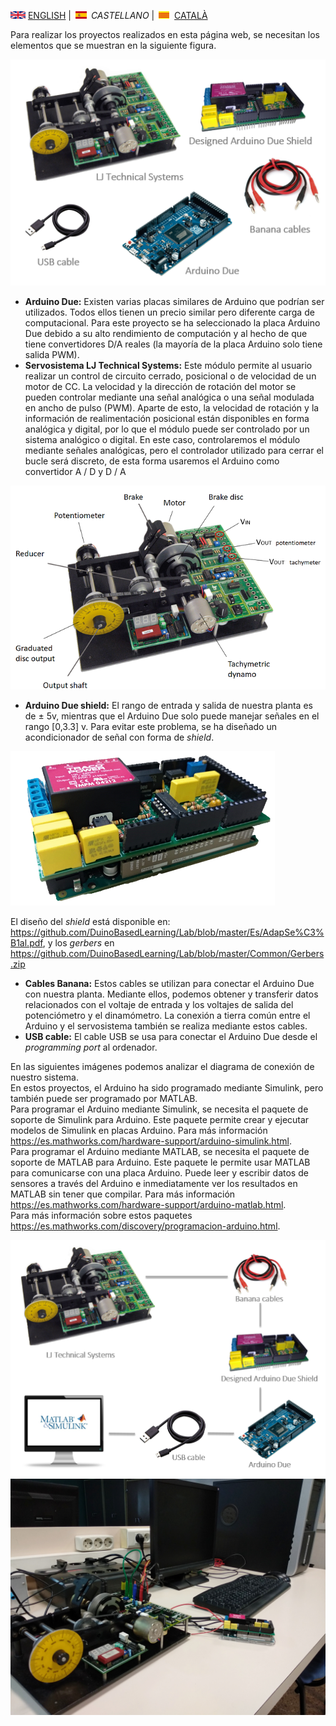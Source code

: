 <img src="en.png" alt="English"> [ENGLISH](equipment.md) | <img src="es.png" alt="Castellano"> *CASTELLANO* | <img src="ca.png" alt="Català"> [CATALÀ](equip.md)

Para realizar los proyectos realizados en esta página web, se necesitan los elementos que se muestran en la siguiente figura.

![Equipment](equipment.PNG)

<ul>
  <li><b>Arduino Due:</b> Existen varias placas similares de Arduino que podrían ser utilizados. Todos ellos tienen un precio similar pero diferente carga de computacional. Para este proyecto se ha seleccionado la placa Arduino Due debido a su alto rendimiento de computación y al hecho de que tiene convertidores D/A reales (la mayoría de la placa Arduino solo tiene salida PWM).
  </li>
  <li><b>Servosistema LJ Technical Systems:</b> Este módulo permite al usuario realizar un control de circuito cerrado, posicional o de velocidad de un motor de CC.     
    La velocidad y la dirección de rotación del motor se pueden controlar mediante una señal analógica o una señal modulada en ancho de pulso (PWM).     
    Aparte de esto, la velocidad de rotación y la información de realimentación posicional están disponibles en forma analógica y digital, por lo que el módulo puede ser controlado por un sistema analógico o digital.   En este caso, controlaremos el módulo mediante señales analógicas, pero el controlador utilizado para cerrar el bucle será discreto, de esta forma usaremos el Arduino como convertidor A / D y D / A </li>
</ul>   

![Motor](motorra2.png)

<ul>
  <li><b>Arduino Due shield:</b> El rango de entrada y salida de nuestra planta es de &plusmn 5v, mientras que el Arduino Due solo puede manejar señales en el rango [0,3.3] v. Para evitar este problema, se ha diseñado un acondicionador de señal con forma de <i>shield</i>.</li>
</ul>   

![DueShield](shield.png)

El diseño del *shield* está disponible en: <https://github.com/DuinoBasedLearning/Lab/blob/master/Es/AdapSe%C3%B1al.pdf>, y los *gerbers* en <https://github.com/DuinoBasedLearning/Lab/blob/master/Common/Gerbers.zip>


<ul>
  <li><b>Cables Banana:</b> Estos cables se utilizan para conectar el Arduino Due con nuestra planta. Mediante ellos, podemos obtener y transferir datos relacionados con el voltaje de entrada y los voltajes de salida del potenciómetro y el dinamómetro. La conexión a tierra común entre el Arduino y el servosistema también se realiza mediante estos cables.</li>
  <li><b>USB cable:</b> El cable USB se usa para conectar el Arduino Due desde el <i>programming port</i> al ordenador.</li>
</ul>  

En las siguientes imágenes podemos analizar el diagrama de conexión de nuestro sistema. <br>
En estos proyectos, el Arduino ha sido programado mediante Simulink, pero también puede ser programado por MATLAB. <br>
  Para programar el Arduino mediante Simulink, se necesita el paquete de soporte de Simulink para Arduino. Este paquete permite crear y ejecutar modelos de Simulink en placas Arduino. Para más información <https://es.mathworks.com/hardware-support/arduino-simulink.html>. <br>
 Para programar el Arduino mediante MATLAB, se necesita el paquete de soporte de MATLAB para Arduino. Este paquete le permite usar MATLAB para comunicarse con una placa Arduino. Puede leer y escribir datos de sensores a través del Arduino e inmediatamente ver los resultados en MATLAB sin tener que compilar. Para más información <https://es.mathworks.com/hardware-support/arduino-matlab.html>. <br>
  Para más información sobre estos paquetes <https://es.mathworks.com/discovery/programacion-arduino.html>.


![ConnectionDiagram](Connection.PNG)
![Desktop](desktop.jpg)
